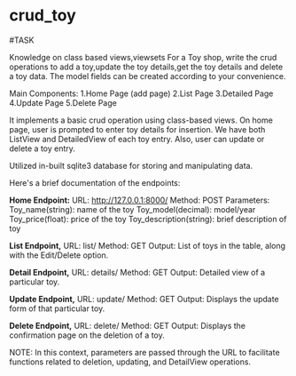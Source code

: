 # crud_toy
#TASK

Knowledge on class based views,viewsets For a Toy shop, write the crud operations to add a toy,update the toy details,get the toy details and delete a toy data. The model fields can be created according to your convenience.

Main Components:
  1.Home Page (add page)
  2.List Page
  3.Detailed Page
  4.Update Page
  5.Delete Page

It implements a basic crud operation using class-based views. On home page, user is prompted to enter toy details for insertion. We have both ListView and DetailedView of each toy entry. Also, user can update or delete a toy entry.

Utilized in-built sqlite3 database for storing and manipulating data.

Here's a brief documentation of the endpoints:

**Home Endpoint:**
  URL: http://127.0.0.1:8000/
  Method: POST
  Parameters:
  Toy_name(string): name of the toy
  Toy_model(decimal): model/year
  Toy_price(float): price of the toy
  Toy_description(string): brief description of toy

**List Endpoint,**
	URL: list/
  Method: GET
  Output:
  	List of toys in the table, along with the Edit/Delete option.


**Detail Endpoint,**
	URL: details/
  Method: GET
  Output:
  Detailed view of a particular toy.

**Update Endpoint,**
	URL: update/
  Method: GET
  Output:
  Displays the update form of that particular toy.


**Delete Endpoint,**
	URL: delete/
  Method: GET
  Output:
  Displays the confirmation page on the deletion of a toy.

NOTE: In this context, parameters are passed through the URL to facilitate functions related to deletion, updating, and DetailView operations.












